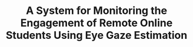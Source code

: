 ---
layout: post
title:  "A System for Monitoring the Engagement of Remote Online Students Using Eye Gaze Estimation"
image: "/images/2014_system.png"
categories: research
authors: "<strong>Pooya Khorrami</strong>, Vuong Le, John C Hart, Thomas S Huang"
venue: "ICME Workshop on Emerging Multimedia Systems and Applications (EMSA)"
paper: "https://ieeexplore.ieee.org/stamp/stamp.jsp?tp=&arnumber=6890573"
---